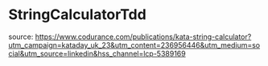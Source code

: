 # StringCalculatorTdd
source: https://www.codurance.com/publications/kata-string-calculator?utm_campaign=kataday_uk_23&utm_content=236956446&utm_medium=social&utm_source=linkedin&hss_channel=lcp-5389169
